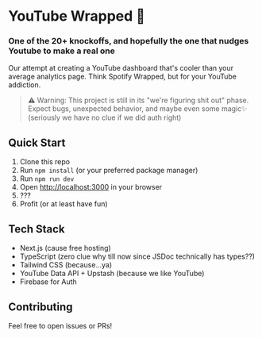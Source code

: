 # YouTube Wrapped 🎥
### One of the 20+ knockoffs, and hopefully the one that nudges Youtube to make a real one
Our attempt at creating a YouTube dashboard that's cooler than your average analytics page. Think Spotify Wrapped, but for your YouTube addiction.

> ⚠️ Warning: This project is still in its "we're figuring shit out" phase. Expect bugs, unexpected behavior, and maybe even some magic✨ (seriously we have no clue if we did auth right)

## Quick Start

1. Clone this repo
2. Run `npm install` (or your preferred package manager)
3. Run `npm run dev`
4. Open [http://localhost:3000](http://localhost:3000) in your browser
5. ???
6. Profit (or at least have fun)

## Tech Stack

- Next.js (cause free hosting)
- TypeScript (zero clue why till now since JSDoc technically has types??)
- Tailwind CSS (because...ya)
- YouTube Data API + Upstash (because we like YouTube)
- Firebase for Auth

## Contributing

Feel free to open issues or PRs!
